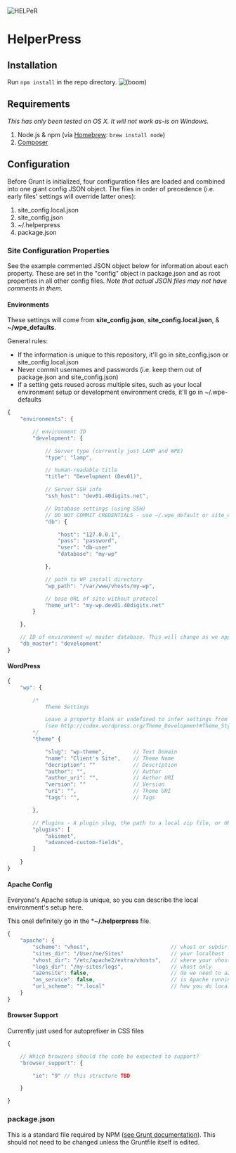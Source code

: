 ![HELPeR](http://www.40digits.com/wp-content/uploads/2014/08/helperpress.png)

HelperPress
======================

## Installation
Run `npm install` in the repo directory. ![(boom)](https://dujrsrsgsd3nh.cloudfront.net/img/emoticons/boom.gif "(boom)")

## Requirements
*This has only been tested on OS X. It will not work as-is on Windows.*

1. Node.js & npm (via [Homebrew](http://brew.sh/#install): `brew install node`)
2. [Composer](https://getcomposer.org/doc/00-intro.md#globally-on-osx-via-homebrew-)


## Configuration
Before Grunt is initialized, four configuration files are loaded and combined into one giant config JSON object. The files in order of precedence (i.e. early files' settings will override latter ones):

1. site_config.local.json
2. site_config.json
3. ~/.helperpress
4. package.json

### Site Configuration Properties
See the example commented JSON object below for information about each property. These are set in the "config" object in package.json and as root properties in all other config files. *Note that actual JSON files may not have comments in them.*


#### Environments
These settings will come from **site_config.json**, **site_config.local.json**, &  **~/wpe_defaults**.

General rules:

- If the information is unique to this repository, it'll go in site_config.json or site_config.local.json
- Never commit usernames and passwords (i.e. keep them out of package.json and site_config.json)
- If a setting gets reused across multiple sites, such as your local environment setup or development environment creds, it'll go in ~/.wpe-defaults

```js
{
	"environments": {

		// environment ID
		"development": {

			// Server type (currently just LAMP and WPE)
			"type": "lamp",

			// human-readable title
			"title": "Development (Dev01)",

			// Server SSH info
			"ssh_host": "dev01.40digits.net",

			// Database settings (using SSH)
			// DO NOT COMMIT CREDENTIALS - use ~/.wpe_default or site_config.local.json
			"db": {

				"host": "127.0.0.1",
				"pass": "password",
				"user": "db-user"
				"database": "my-wp"

			},

			// path to WP install directory
			"wp_path": "/var/www/vhosts/my-wp",

			// base URL of site without protocol
			"home_url": "my-wp.dev01.40digits.net"
		}

	},

	// ID of environment w/ master database. This will change as we approach launch
    "db_master": "development"
}
```

#### WordPress
```js
{
    "wp": {

    	/*
	    	Theme Settings

	    	Leave a property blank or undefined to infer settings from package.json
	    	(see http://codex.wordpress.org/Theme_Development#Theme_Stylesheet)
    	*/
		"theme" {

			"slug": "wp-theme", 		// Text Domain
			"name": "Client's Site",	// Theme Name
			"decription": "" 			// Description
			"author": "", 				// Author
			"author_uri": "", 			// Author URI
			"version": "" 				// Version
			"uri": "", 					// Theme URI
			"tags": "", 				// Tags

		},

		// Plugins - A plugin slug, the path to a local zip file, or URL to a remote zip file.
		"plugins": [
			"akismet",
			"advanced-custom-fields",
	    ]

    }
}
```

#### Apache Config
Everyone's Apache setup is unique, so you can describe the local environment's setup here.

This onel  definitely go in the ***~/.helperpress** file.
```js
{
	"apache": {
		"scheme": "vhost",							// vhost or subdir.
		"sites_dir": "/User/me/Sites"				// your localhost folder. subdir only.
		"vhost_dir": "/etc/apache2/extra/vhosts",	// where your vhost confs go. MUST BE WRITEABLE
		"logs_dir": "/my-sites/logs",				// vhost only
		"a2ensite": false,							// do we need to a2ensite? vhost only
		"as_service": false,						// is Apache running as a service? vhost only
		"url_scheme": "*.local"						// how you do local URLs. use "*" for slug placement.
	}
}
```
#### Browser Support
Currently just used for autoprefixer in CSS files
```js
{

    // Which browsers should the code be expected to support?
    "browser_support": {

    	"ie": "9" // this structure TBD

    }

}
```


### package.json
This is a standard file required by NPM ([see Grunt documentation](http://gruntjs.com/getting-started#package.json)). This should not need to be changed unless the Gruntfile itself is edited.